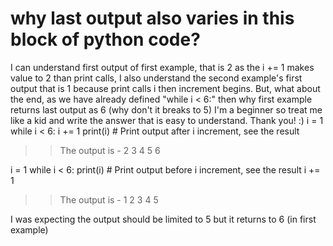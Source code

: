 
# why last output also varies in this block of python code?

I can understand first output of first example, that is 2 as the i += 1 makes value to 2 than print calls, I also understand the second example's first output that is 1 because print calls i then increment begins. But, what about the end, as we have already defined "while i < 6:" then why first example returns last output as 6 (why don't it breaks to 5)
I'm a beginner so treat me like a kid and write the answer that is easy to understand. Thank you! :)
i = 1
while i < 6:
    i += 1
    print(i)  # Print output after i increment, see the result
>> The output is -
2
3
4
5
6

i = 1
while i < 6:
    print(i)  # Print output before i increment, see the result
    i += 1
>> The output is -
1
2
3
4
5

I was expecting the output should be limited to 5 but it returns to 6 (in first example)

        
